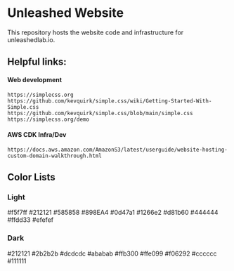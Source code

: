 # Unleashed Website

This repository hosts the website code and infrastructure for unleashedlab.io.

## Helpful links:

#### Web development

```
https://simplecss.org
https://github.com/kevquirk/simple.css/wiki/Getting-Started-With-Simple.css
https://github.com/kevquirk/simple.css/blob/main/simple.css
https://simplecss.org/demo
```

#### AWS CDK Infra/Dev

```
https://docs.aws.amazon.com/AmazonS3/latest/userguide/website-hosting-custom-domain-walkthrough.html
```

## Color Lists

### Light
#f5f7ff
#212121
#585858
#898EA4
#0d47a1
#1266e2
#d81b60
#444444
#ffdd33
#efefef

### Dark
#212121
#2b2b2b
#dcdcdc
#ababab
#ffb300
#ffe099
#f06292
#cccccc
#111111
